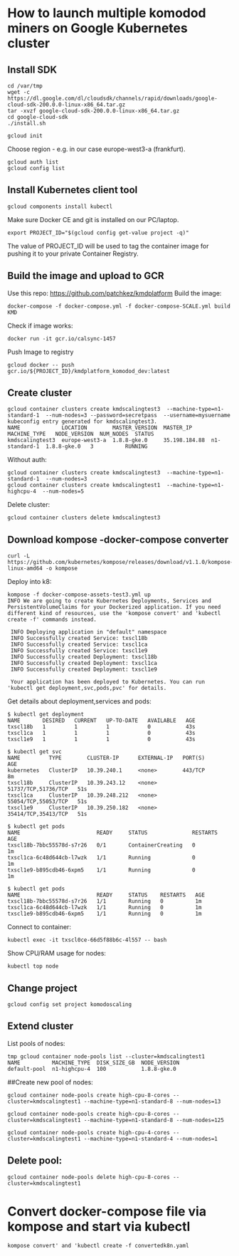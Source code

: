# How to launch multiple komodod miners on Google Kubernetes cluster
## Install SDK
```
cd /var/tmp
wget -c https://dl.google.com/dl/cloudsdk/channels/rapid/downloads/google-cloud-sdk-200.0.0-linux-x86_64.tar.gz
tar -xvzf google-cloud-sdk-200.0.0-linux-x86_64.tar.gz
cd google-cloud-sdk
./install.sh
```

```
gcloud init
```

Choose region - e.g. in our case europe-west3-a (frankfurt).

```
gcloud auth list
gcloud config list
```

## Install Kubernetes client tool
```
gcloud components install kubectl
```

Make sure Docker CE and git is installed on our PC/laptop.

```
export PROJECT_ID="$(gcloud config get-value project -q)"
```
The value of PROJECT_ID will be used to tag the container image for pushing it to your private Container Registry.

## Build the image and upload to GCR
Use this repo: https://github.com/patchkez/kmdplatform
Build the image:
```
docker-compose -f docker-compose.yml -f docker-compose-SCALE.yml build KMD
```

Check if image works:
```
docker run -it gcr.io/calsync-1457
````

Push Image to registry

```
gcloud docker -- push gcr.io/${PROJECT_ID}/kmdplatform_komodod_dev:latest
```

## Create cluster
```
gcloud container clusters create kmdscalingtest3  --machine-type=n1-standard-1  --num-nodes=3 --password=secretpass  --username=mysuername
kubeconfig entry generated for kmdscalingtest3.
NAME             LOCATION        MASTER_VERSION  MASTER_IP       MACHINE_TYPE   NODE_VERSION  NUM_NODES  STATUS
kmdscalingtest3  europe-west3-a  1.8.8-gke.0     35.198.184.88  n1-standard-1  1.8.8-gke.0   3          RUNNING
```

Without auth:
```
gcloud container clusters create kmdscalingtest3  --machine-type=n1-standard-1  --num-nodes=3
gcloud container clusters create kmdscalingtest1  --machine-type=n1-highcpu-4  --num-nodes=5
```

Delete cluster:
```
gcloud container clusters delete kmdscalingtest3
```


## Download kompose -docker-compose converter
```
curl -L https://github.com/kubernetes/kompose/releases/download/v1.1.0/kompose-linux-amd64 -o kompose
```

Deploy into k8:
```
kompose -f docker-compose-assets-test3.yml up
INFO We are going to create Kubernetes Deployments, Services and PersistentVolumeClaims for your Dockerized application. If you need different kind of resources, use the 'kompose convert' and 'kubectl create -f' commands instead. 

 INFO Deploying application in "default" namespace
 INFO Successfully created Service: txscl18b
 INFO Successfully created Service: txscl1ca
 INFO Successfully created Service: txscl1e9
 INFO Successfully created Deployment: txscl18b
 INFO Successfully created Deployment: txscl1ca
 INFO Successfully created Deployment: txscl1e9

 Your application has been deployed to Kubernetes. You can run 'kubectl get deployment,svc,pods,pvc' for details.
 ```

Get details about deployment,services and pods:
```
$ kubectl get deployment
NAME       DESIRED   CURRENT   UP-TO-DATE   AVAILABLE   AGE
txscl18b   1         1         1            0           43s
txscl1ca   1         1         1            0           43s
txscl1e9   1         1         1            0           43s
```

```
$ kubectl get svc
NAME         TYPE        CLUSTER-IP      EXTERNAL-IP   PORT(S)               AGE
kubernetes   ClusterIP   10.39.240.1     <none>        443/TCP               8m
txscl18b     ClusterIP   10.39.243.12    <none>        51737/TCP,51736/TCP   51s
txscl1ca     ClusterIP   10.39.248.212   <none>        55054/TCP,55053/TCP   51s
txscl1e9     ClusterIP   10.39.250.182   <none>        35414/TCP,35413/TCP   51s
```

```
$ kubectl get pods
NAME                        READY     STATUS              RESTARTS   AGE
txscl18b-7bbc55578d-s7r26   0/1       ContainerCreating   0          1m
txscl1ca-6c48d644cb-l7wzk   1/1       Running             0          1m
txscl1e9-b895cdb46-6xpm5    1/1       Running             0          1m
```

```
$ kubectl get pods
NAME                        READY     STATUS    RESTARTS   AGE
txscl18b-7bbc55578d-s7r26   1/1       Running   0          1m
txscl1ca-6c48d644cb-l7wzk   1/1       Running   0          1m
txscl1e9-b895cdb46-6xpm5    1/1       Running   0          1m
```


Connect to container:
```
kubectl exec -it txscl0ce-66d5f88b6c-4l557 -- bash
```

Show CPU/RAM usage for nodes:
```
kubectl top node
```


## Change project
```
gcloud config set project komodoscaling
```


## Extend cluster
List pools of nodes:
```
tmp gcloud container node-pools list --cluster=kmdscalingtest1
NAME          MACHINE_TYPE  DISK_SIZE_GB  NODE_VERSION
default-pool  n1-highcpu-4  100           1.8.8-gke.0
```

##Create new pool of nodes:
```
gcloud container node-pools create high-cpu-8-cores --cluster=kmdscalingtest1 --machine-type=n1-standard-8 --num-nodes=13

gcloud container node-pools create high-cpu-8-cores --cluster=kmdscalingtest1 --machine-type=n1-standard-8 --num-nodes=125

gcloud container node-pools create high-cpu-4-cores --cluster=kmdscalingtest1 --machine-type=n1-standard-4 --num-nodes=1
```

## Delete pool:
```
gcloud container node-pools delete high-cpu-8-cores --cluster=kmdscalingtest1
```

# Convert docker-compose file via kompose and start via kubectl
```
kompose convert' and 'kubectl create -f convertedk8n.yaml
```
